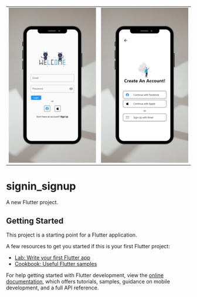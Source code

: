 <table>
    <tr>
        <td><img src="SignIn.png" alt="SignIn"></td>
        <td><img src="SignUp.png" alt="SignOut"></td>
    </tr>
</table>

# signin_signup

A new Flutter project.

## Getting Started

This project is a starting point for a Flutter application.

A few resources to get you started if this is your first Flutter project:

- [Lab: Write your first Flutter app](https://docs.flutter.dev/get-started/codelab)
- [Cookbook: Useful Flutter samples](https://docs.flutter.dev/cookbook)

For help getting started with Flutter development, view the
[online documentation](https://docs.flutter.dev/), which offers tutorials,
samples, guidance on mobile development, and a full API reference.

